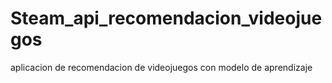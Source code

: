 # Steam_api_recomendacion_videojuegos
aplicacion de recomendacion de videojuegos con modelo de aprendizaje 


